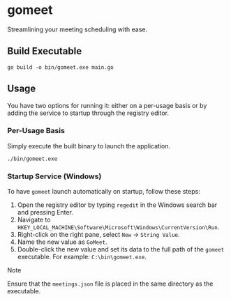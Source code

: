 # gomeet

Streamlining your meeting scheduling with ease.

## Build Executable

```shell
go build -o bin/gomeet.exe main.go
```

## Usage

You have two options for running it: either on a per-usage basis or by adding the service to startup through the registry editor.

### Per-Usage Basis

Simply execute the built binary to launch the application.

```shell
./bin/gomeet.exe
```

### Startup Service (Windows)

To have `gomeet` launch automatically on startup, follow these steps:

1. Open the registry editor by typing `regedit` in the Windows search bar and pressing Enter.
2. Navigate to `HKEY_LOCAL_MACHINE\Software\Microsoft\Windows\CurrentVersion\Run`.
3. Right-click on the right pane, select `New` -> `String Value`.
4. Name the new value as `GoMeet`.
5. Double-click the new value and set its data to the full path of the `gomeet` executable. For example: `C:\bin\gomeet.exe`.


> [!NOTE]
> Ensure that the `meetings.json` file is placed in the same directory as the executable.
